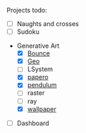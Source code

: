 Projects todo:

- [ ] Naughts and crosses
- [ ] Sudoku
- Generative Art
    - [x] [Bounce](/projects/bounce)
    - [x] [Geo](/projects/geo)
    - [ ] LSystem
    - [x] [papero](/blog/papero) 
    - [x] [pendulum](/projects/pendulums)
    - [ ] raster
    - [ ] ray
    - [x] [wallpaper](/projects/wallpaper)
- [ ] Dashboard

